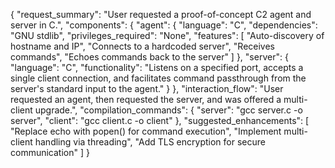 {
  "request_summary": "User requested a proof-of-concept C2 agent and server in C.",
  "components": {
    "agent": {
      "language": "C",
      "dependencies": "GNU stdlib",
      "privileges_required": "None",
      "features": [
        "Auto-discovery of hostname and IP",
        "Connects to a hardcoded server",
        "Receives commands",
        "Echoes commands back to the server"
      ]
    },
    "server": {
      "language": "C",
      "functionality": "Listens on a specified port, accepts a single client connection, and facilitates command passthrough from the server's standard input to the agent."
    }
  },
  "interaction_flow": "User requested an agent, then requested the server, and was offered a multi-client upgrade.",
  "compilation_commands": {
    "server": "gcc server.c -o server",
    "client": "gcc client.c -o client"
  },
  "suggested_enhancements": [
    "Replace echo with popen() for command execution",
    "Implement multi-client handling via threading",
    "Add TLS encryption for secure communication"
  ]
}
